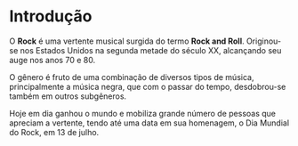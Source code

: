 # Introdução

O **Rock** é uma vertente musical surgida do termo **Rock and Roll**. Originou-se nos Estados Unidos na segunda metade do século XX, alcançando seu auge nos anos 70 e 80.

O gênero é fruto de uma combinação de diversos tipos de música, principalmente a música negra, que com o passar do tempo, desdobrou-se também em outros subgêneros.

Hoje em dia ganhou o mundo e mobiliza grande número de pessoas que apreciam a vertente, tendo até uma data em sua homenagem, o Dia Mundial do Rock, em 13 de julho.